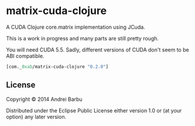 # matrix-cuda-clojure

A CUDA Clojure core.matrix implementation using JCuda.

This is a work in progress and many parts are still pretty rough.

You will need CUDA 5.5. Sadly, different versions of CUDA don't seem
to be ABI compatible.

```clojure
[com._0xab/matrix-cuda-clojure "0.2.0"]
```

## License

Copyright © 2014 Andrei Barbu

Distributed under the Eclipse Public License either version 1.0 or (at
your option) any later version.
